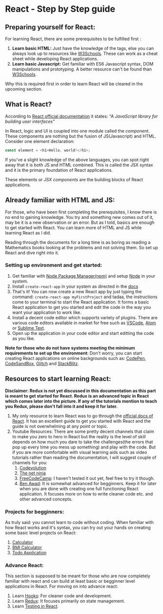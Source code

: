 # React - Step by Step guide

## Preparing yourself for React:

For learning React, there are some prerequisites to be fulfilled first :

1. **Learn basic HTML:** Just have the knowledge of the tags, else you can always look up to
   resources like [W3Schools](https://www.w3schools.com/html/). These can work as a cheat
   sheet while developing React applications.
2. **Learn basic Javascript:** Get familiar with ES6 Javascript syntax, DOM manipulations and
   prototyping. A better resource can't be found than [W3Schools](https://www.w3schools.com/js/).

Why this is required first in order to learn React will be cleared in the upcoming section.

## What is React?

According to [React official documentation](https://reactjs.org/) it states:
_"A JavaScript library for building user interfaces"_

In React, logic and UI is coupled into one module called the _component_. These components are nothing but the fusion of JS(Javascript) and HTML. Consider one element declaration:

```javascript
const element = <h1>Hello, world!</h1>;
```

If you've a slight knowledge of the above languages, you can spot right away that it is both JS
and HTML combined. This is called the JSX syntax and it is the primary foundation of React applications.

These elements or _JSX components_ are the building blocks of React applications.

## Already familiar with HTML and JS:

For those, who have been first completing the prerequisites, I know there is no end to gaining knowledge. You try and something new comes out of it, may be it is a new observation or an error.
But as I told, basics are enough to get started with React. You can learn more of HTML and JS while learning React as I did.

Reading through the documents for a long time is as boring as reading a Mathematics books looking at the problems and not solving them. So set up React and dive right into it.

### Setting up environment and get started:

1. Get familiar with [Node Package Manager(npm)](https://www.npmjs.com/) and setup [Node](https://nodejs.org/en/) in your system.
2. Install `create-react-app` in your system as directed in the [docs](https://reactjs.org/docs/create-a-new-react-app.html#create-react-app)
3. That's it! You can now create a new React app by just typing the command: `create-react-app myFirstProject` and tadaa, the instructions come to your terminal to start the React application. It forms a basic React application to get you started and edit the code in the way you want your application to work like.
4. Install a decent code editor which supports variety of plugins. There are various code editors available in market for free such as [VSCode](https://code.visualstudio.com/), [Atom](https://atom.io/) or [Sublime Text](https://www.sublimetext.com/).
5. Open up the application in your code editor and start editting the code as you like.

**Note for those who do not have systems meeting the minimum requirements to set up the environment**:
Don't worry, you can start creating React applications on online backgrounds such as: [CodePen](https://reactjs.org/redirect-to-codepen/hello-world), [CodeSandBox](https://codesandbox.io/s/new), [Glitch](https://glitch.com/edit/#!/remix/starter-react-template) and [StackBlitz](https://stackblitz.com/fork/react).

## Resources to start learning React:

**Disclaimer: Redux is not yet discussed in this documentation as this part is meant to get started for React. Redux is an advanced topic in React which comes later into the picture. If any of the tutorials mention to teach you Redux, please don't fall into it and keep it for later.**

1. My only resource to learn React was to go through the [official docs of React](reactjs.org/). It has an excellent guide to get you started with React and the guide is not overwhelming at any point or topic.
2. Youtube Resources: There are some pretty decent channels that claim to make you zero to hero in React but the reality is the level of skill depends on how much you dare to take the challenges(the errors that pop up every time you mess up something) and play with the code. But if you are more comfortable with visual learning aids such as video tutorials rather than reading the documentation, I will suggest couple of channels for you:
   1. [Codevolution](https://www.youtube.com/watch?v=QFaFIcGhPoM&list=PLC3y8-rFHvwgg3vaYJgHGnModB54rxOk3)
   2. [The net ninja](https://www.youtube.com/watch?v=OxIDLw0M-m0&list=PL4cUxeGkcC9ij8CfkAY2RAGb-tmkNwQHG)
   3. [FreeCodeCamp](https://www.youtube.com/watch?v=DLX62G4lc44&list=PLWKjhJtqVAbkArDMazoARtNz1aMwNWmvC): I haven't tested it out yet, feel free to try it though.
   4. [Ben Awad](https://www.youtube.com/watch?v=p6c7QA9ofvI&list=PLN3n1USn4xlntqksY83W3997mmQPrUmqM): It is somewhat advanced for begginners. Keep it for later when you are done with creating one full functioning React application. It focuses more on how to write cleaner code etc. and other advanced concepts.

### Projects for begginners:

As truly said: you cannot learn to code without coding. When familiar with how React works and it's syntax, you can try out your hands on creating some basic level projects on React:

1. [Calculator](https://github.com/ahfarmer/calculator)
2. [BMI Calculator](https://github.com/GermaVinsmoke/bmi-calculator)
3. [Todo Application](https://scotch.io/tutorials/create-a-simple-to-do-app-with-react)

### Advance React:

This section is supposed to be meant for those who are now completely familiar with react and can build at least basic or begginner level applications in React. For moving on into advance react:

1. Learn [Hooks](https://reactjs.org/docs/hooks-intro.html): For cleaner code and development.
2. Learn [Redux](https://react-redux.js.org/): It focuses primarily on state management.
3. Learn [Testing in React](https://reactjs.org/docs/testing.html).
